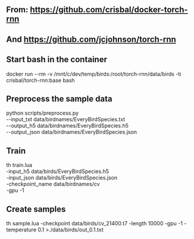## 
## From: https://github.com/crisbal/docker-torch-rnn
## And https://github.com/jcjohnson/torch-rnn
## 

## Start bash in the container

docker run --rm -v /mnt/c/dev/temp/birds:/root/torch-rnn/data/birds -ti crisbal/torch-rnn:base bash

## Preprocess the sample data

python scripts/preprocess.py \
--input_txt data/birdnames/EveryBirdSpecies.txt \
--output_h5 data/birdnames/EveryBirdSpecies.h5 \
--output_json data/birdnames/EveryBirdSpecies.json

## Train

th train.lua \
-input_h5 data/birds/EveryBirdSpecies.h5 \
-input_json data/birds/EveryBirdSpecies.json \
-checkpoint_name data/birdnames/cv \
-gpu -1

## Create samples

th sample.lua -checkpoint data/birds/cv_21400.t7 -length 10000 -gpu -1 -temperature 0.1 >./data/birds/out_0.1.txt

